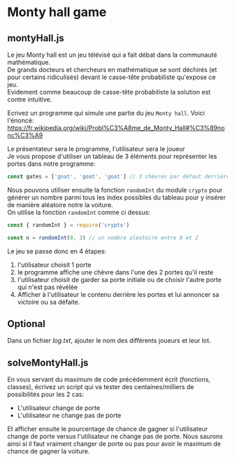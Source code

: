# Monty hall game

## montyHall.js

Le jeu Monty hall est un jeu télévisé qui a fait débat dans la communauté mathématique.  
De grands docteurs et chercheurs en mathématique se sont déchirés (et pour certains ridiculisés) devant le casse-tête probabiliste qu'expose ce jeu.  
Evidement comme beaucoup de casse-tête probabiliste la solution est contre intuitive.

Ecrivez un programme qui simule une partie du jeu `Monty hall`.
Voici l'énoncé: https://fr.wikipedia.org/wiki/Probl%C3%A8me_de_Monty_Hall#%C3%89nonc%C3%A9

Le présentateur sera le programme, l'utilisateur sera le joueur  
Je vous propose d'utiliser un tableau de 3 éléments pour représenter les portes dans notre programme:

```js
const gates = ['goat', 'goat', 'goat'] // 3 chèvres par défaut derrière chacune des portes
```

Nous pouvons utiliser ensuite la fonction `randomInt` du module `crypto` pour générer un nombre parmi tous les index possibles du tableau pour y insérer de manière aléatoire notre la voiture.  
On utilise la fonction `randomInt` comme ci dessus:

```js
const { randomInt } = require('crypto')

const n = randomInt(0, 3) // un nombre aléatoire entre 0 et 2
```

Le jeu se passe donc en 4 étapes:

1. l'utilisateur choisit 1 porte
2. le programme affiche une chèvre dans l'une des 2 portes qu'il reste
3. l'utilisateur choisit de garder sa porte initiale ou de choisir l'autre porte qui n'est pas révélée
4. Afficher à l'utilisateur le contenu derrière les portes et lui annoncer sa victoire ou sa défaite.

## Optional

Dans un fichier _log.txt_, ajouter le nom des différents joueurs et leur lot.

## solveMontyHall.js

En vous servant du maximum de code précédemment écrit (fonctions, classes), écrivez un script qui va tester des centaines/milliers de possibilités pour les 2 cas:

- L'utilisateur change de porte
- L'utilisateur ne change pas de porte

Et afficher ensuite le pourcentage de chance de gagner si l'utilisateur change de porte versus l'utilisateur ne change pas de porte.
Nous saurons ainsi si il faut vraiment changer de porte ou pas pour avoir le maximum de chance de gagner la voiture.
